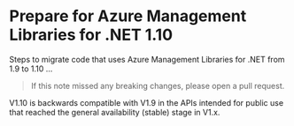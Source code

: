 # Prepare for Azure Management Libraries for .NET 1.10 #

Steps to migrate code that uses Azure Management Libraries for .NET from 1.9 to 1.10 ...

> If this note missed any breaking changes, please open a pull request.


V1.10 is backwards compatible with V1.9 in the APIs intended for public use that reached the general availability (stable) stage in V1.x.